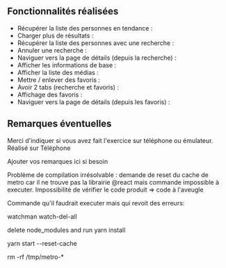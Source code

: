 ## Fonctionnalités réalisées

* Récupérer la liste des personnes en tendance :
* Charger plus de résultats :
* Récupérer la liste des personnes avec une recherche :
* Annuler une recherche :
* Naviguer vers la page de détails (depuis la recherche) : 
* Afficher les informations de base :
* Afficher la liste des médias :
* Mettre / enlever des favoris :
* Avoir 2 tabs (recherche et favoris) :
* Affichage des favoris :
* Naviguer vers la page de détails (depuis les favoris) :



## Remarques éventuelles

Merci d'indiquer si vous avez fait l'exercice sur téléphone ou émulateur. 
Réalisé sur Téléphone

Ajouter vos remarques ici si besoin

Problème de compilation irrésolvable : demande de reset du cache de metro car il ne trouve pas la librairie @react mais commande impossible à executer. Impossibilité de vérifier le code produit => code à l'aveugle

Commande qu'il faudrait executer mais qui revoit des erreurs: 

watchman watch-del-all

delete node_modules and run yarn install

yarn start --reset-cache 

rm -rf /tmp/metro-*
